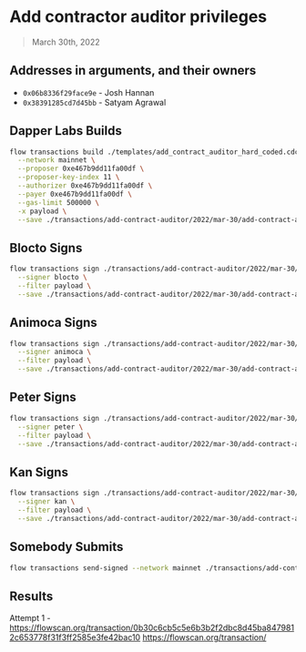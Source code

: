 # Add contractor auditor privileges

> March 30th, 2022

## Addresses in arguments, and their owners

- `0x06b8336f29face9e` - Josh Hannan
- `0x38391285cd7d45bb` - Satyam Agrawal

## Dapper Labs Builds

```sh
flow transactions build ./templates/add_contract_auditor_hard_coded.cdc \
  --network mainnet \
  --proposer 0xe467b9dd11fa00df \
  --proposer-key-index 11 \
  --authorizer 0xe467b9dd11fa00df \
  --payer 0xe467b9dd11fa00df \
  --gas-limit 500000 \
  -x payload \
  --save ./transactions/add-contract-auditor/2022/mar-30/add-contract-auditor-mar-30-unsigned.rlp
```

## Blocto Signs

```sh
flow transactions sign ./transactions/add-contract-auditor/2022/mar-30/add-contract-auditor-mar-30-unsigned.rlp \
  --signer blocto \
  --filter payload \
  --save ./transactions/add-contract-auditor/2022/mar-30/add-contract-auditor-mar-30-sig-1.rlp
```

## Animoca Signs

```sh
flow transactions sign ./transactions/add-contract-auditor/2022/mar-30/add-contract-auditor-mar-30-sig-1.rlp \
  --signer animoca \
  --filter payload \
  --save ./transactions/add-contract-auditor/2022/mar-30/add-contract-auditor-mar-30-sig-2.rlp
```

## Peter Signs

```sh
flow transactions sign ./transactions/add-contract-auditor/2022/mar-30/add-contract-auditor-mar-30-sig-2.rlp \
  --signer peter \
  --filter payload \
  --save ./transactions/add-contract-auditor/2022/mar-30/add-contract-auditor-mar-30-sig-3.rlp
```

## Kan Signs

```sh
flow transactions sign ./transactions/add-contract-auditor/2022/mar-30/add-contract-auditor-mar-30-sig-3.rlp \
  --signer kan \
  --filter payload \
  --save ./transactions/add-contract-auditor/2022/mar-30/add-contract-auditor-mar-30-sig-complete.rlp
```


## Somebody Submits

```sh
flow transactions send-signed --network mainnet ./transactions/add-contract-auditor/2022/mar-30/add-contract-auditor-mar-30-sig-complete.rlp
```

## Results

Attempt 1 - https://flowscan.org/transaction/0b30c6cb5c5e6b3b2f2dbc8d45ba8479812c653778f31f3ff2585e3fe42bac10
https://flowscan.org/transaction/
